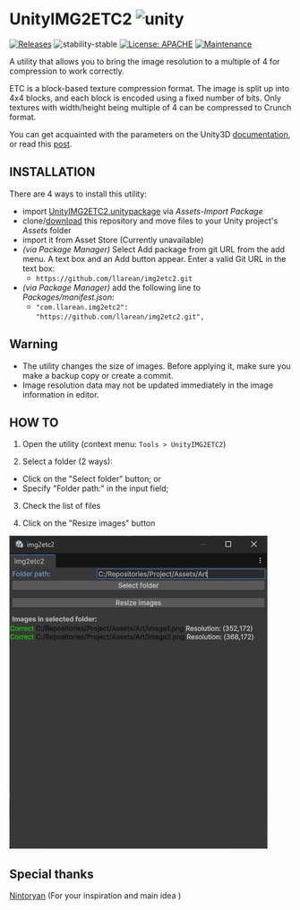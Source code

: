 # UnityIMG2ETC2 ![unity](https://img.shields.io/badge/Unity-100000?style=for-the-badge&logo=unity&logoColor=white)

[![Releases](https://img.shields.io/github/v/release/llarean/img2etc2)](https://github.com/llarean/img2etc2/releases)
![stability-stable](https://img.shields.io/badge/stability-stable-green.svg)
[![License: APACHE](https://img.shields.io/badge/License-APACHE-yellow.svg)](https://opensource.org/license/apache-2-0)
[![Maintenance](https://img.shields.io/badge/Maintained%3F-yes-green.svg)](https://GitHub.com/Naereen/StrapDown.js/graphs/commit-activity)


A utility that allows you to bring the image resolution to a multiple of 4 for compression to work correctly.

ETC is a block-based texture compression format. 
The image is split up into 4x4 blocks, and each block is encoded using a fixed number of bits.
Only textures with width/height being multiple of 4 can be compressed to Crunch format.

You can get acquainted with the parameters on the Unity3D [documentation](https://docs.unity3d.com/2023.2/Documentation/Manual/class-TextureImporterOverride.html), or read this [post](https://unity.com/ru/blog/engine-platform/crunch-compression-of-etc-textures).

## INSTALLATION

There are 4 ways to install this utility:

- import [UnityIMG2ETC2.unitypackage](https://github.com/llarean/img2etc2/releases) via *Assets-Import Package*
- clone/[download](https://github.com/llarean/img2etc2/archive/master.zip) this repository and move files to your Unity project's *Assets* folder
- import it from Asset Store (Currently unavailable)
- *(via Package Manager)* Select Add package from git URL from the add menu. A text box and an Add button appear. Enter a valid Git URL in the text box:
  - `https://github.com/llarean/img2etc2.git`
- *(via Package Manager)* add the following line to *Packages/manifest.json*:
  - `"com.llarean.img2etc2": "https://github.com/llarean/img2etc2.git",`

## Warning

- The utility changes the size of images. Before applying it, make sure you make a backup copy or create a commit.
- Image resolution data may not be updated immediately in the image information in editor.

## HOW TO

1. Open the utility (context menu: `Tools > UnityIMG2ETC2`)


2. Select a folder (2 ways):
- Click on the "Select folder" button; or
- Specify "Folder path:" in the input field;


3. Check the list of files


4. Click on the "Resize images" button

![Window](https://github.com/LLarean/img2etc2/blob/main/Preview.png?raw=true)

## Special thanks

[Nintoryan](https://github.com/Nintoryan) (For your inspiration and main idea )
